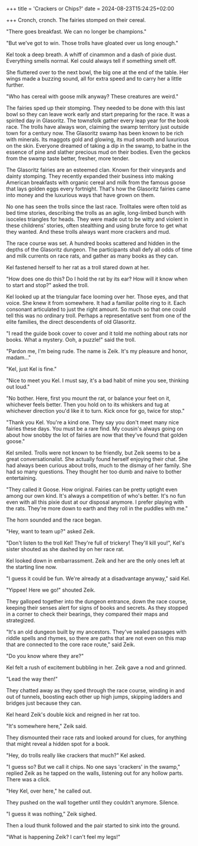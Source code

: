 +++
title = 'Crackers or Chips?'
date = 2024-08-23T15:24:25+02:00

+++
Cronch, cronch. The fairies stomped on their cereal. 

"There goes breakfast. We can no longer be champions."

"But we've got to win. Those trolls have gloated over us long enough."

Kel took a deep breath. A whiff of cinammon and a dash of pixie dust. Everything smells normal. Kel could always tell if something smelt off. 

She fluttered over to the next bowl, the big one at the end of the table. Her wings made a buzzing sound, all for extra speed and to carry her a little further. 

"Who has cereal with goose milk anyway? These creatures are weird."

The fairies sped up their stomping. They needed to be done with this last bowl so they can leave work early and start preparing for the race. It was a spirited day in Glasoritz. The townsfolk gather every leap year for the book race. The trolls have always won, claiming the swamp territory just outside town for a century now. The Glasoritz swamp has been known to be rich with minerals. Its maggots gold and glowing, its mud smooth and luxurious on the skin. Everyone dreamed of taking a dip in the swamp, to bathe in the essence of pine and slather precious mud on their bodies. Even the geckos from the swamp taste better, fresher, more tender.

The Glasoritz fairies are an esteemed clan. Known for their vineyards and dainty stomping. They recently expanded their business into making American breakfasts with organic cereal and milk from the famous goose that lays golden eggs every fortnight. That's how the Glasoritz fairies came into money and the luxurious ways that have grown on them.

No one has seen the trolls since the last race. Trolltales were often told as bed time stories, describing the trolls as an agile, long-limbed bunch with isoceles triangles for heads. They were made out to be witty and violent in these childrens' stories, often stealthing and using brute force to get what they wanted. And these trolls always want more crackers and mud.

The race course was set. A hundred books scattered and hidden in the depths of the Glasoritz dungeon. The participants shall defy all odds of time and milk currents on race rats, and gather as many books as they can. 

Kel fastened herself to her rat as a troll stared down at her. 

"How does one do this? Do I hold the rat by its ear? How will it know when to start and stop?" asked the troll. 

Kel looked up at the triangular face looming over her. Those eyes, and that voice. She knew it from somewhere. It had a familiar polite ring to it. Each consonant articulated to just the right amount. So much so that one could tell this was no ordinary troll. Perhaps a representative sent from one of the elite families, the direct descendents of old Glasoritz.

"I read the guide book cover to cover and it told me nothing about rats nor books. What a mystery. Ooh, a puzzle!" said the troll. 

"Pardon me, I'm being rude. The name is Zeik. It's my pleasure and honor, madam..." 

"Kel, just Kel is fine."

"Nice to meet you Kel. I must say, it's a bad habit of mine you see, thinking out loud."

"No bother. Here, first you mount the rat, or balance your feet on it, whichever feels better. Then you hold on to its whiskers and tug at whichever direction you'd like it to turn. Kick once for go, twice for stop."

"Thank you Kel. You're a kind one. They say you don't meet many nice fairies these days. You must be a rare find. My cousin's always going on about how snobby the lot of fairies are now that they've found that golden goose."

Kel smiled. Trolls were not known to be friendly, but Zeik seems to be a great conversationalist. She actually found herself enjoying their chat. She had always been curious about trolls, much to the dismay of her family. She had so many questions. They thought her too dumb and naive to bother entertaining. 

"They called it Goose. How original. Fairies can be pretty uptight even among our own kind. It's always a competition of who's better. It's no fun even with all this pixie dust at our disposal anymore. I prefer playing with the rats. They're more down to earth and they roll in the puddles with me."

The horn sounded and the race began. 

"Hey, want to team up?" asked Zeik.

"Don't listen to the troll Kel! They're full of trickery! They'll kill you!", Kel's sister shouted as she dashed by on her race rat. 

Kel looked down in embarrassment. Zeik and her are the only ones left at the starting line now. 

"I guess it could be fun. We're already at a disadvantage anyway," said Kel.

"Yippee! Here we go!" shouted Zeik.

They galloped together into the dungeon entrance, down the race course, keeping their senses alert for signs of books and secrets. As they stopped in a corner to check their bearings, they compared their maps and strategized.

"It's an old dungeon built by my ancestors. They've sealed passages with riddle spells and rhymes, so there are paths that are not even on this map that are connected to the core race route," said Zeik.

"Do you know where they are?" 

Kel felt a rush of excitement bubbling in her. Zeik gave a nod and grinned. 

"Lead the way then!"

They chatted away as they sped through the race course, winding in and out of tunnels, boosting each other up high jumps, skipping ladders and bridges just because they can.

Kel heard Zeik's double kick and reigned in her rat too. 

"It's somewhere here," Zeik said.

They dismounted their race rats and looked around for clues, for anything that might reveal a hidden spot for a book.

"Hey, do trolls really like crackers that much?" Kel asked.

"I guess so? But we call it chips. No one says 'crackers' in the swamp," replied Zeik as he tapped on the walls, listening out for any hollow parts. There was a click.

"Hey Kel, over here," he called out. 

They pushed on the wall together until they couldn't anymore. Silence.

"I guess it was nothing," Zeik sighed.

Then a loud thunk followed and the pair started to sink into the ground.

"What is happening Zeik? I can't feel my legs!"